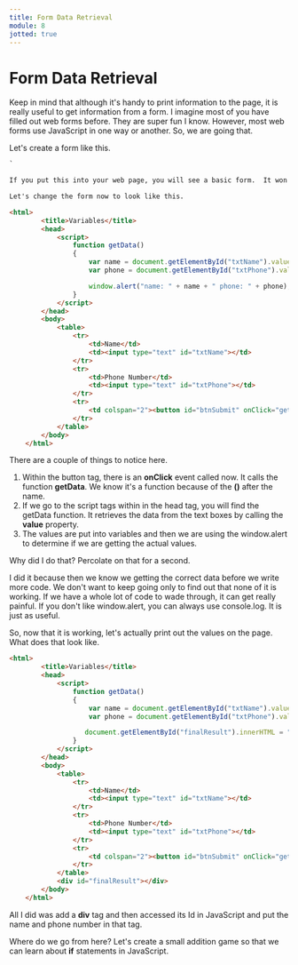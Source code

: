 ```yaml
---
title: Form Data Retrieval
module: 8
jotted: true
---
```


# Form Data Retrieval

Keep in mind that although it's handy to print information to the page, it is really useful to get information from a form.  I imagine most of you have filled out web forms before.  They are super fun I know.  However, most web forms use JavaScript in one way or another. So, we are going that.

Let's create a form like this.

```html
`

If you put this into your web page, you will see a basic form.  It won't be fancy (there is no styling as you know).  So, how do we make it function?

Let's change the form now to look like this.

<html>
        <title>Variables</title>
        <head>
            <script>
                function getData()
                {
                    var name = document.getElementById("txtName").value;
                    var phone = document.getElementById("txtPhone").value;

                    window.alert("name: " + name + " phone: " + phone);
                }
            </script>
        </head>
        <body>
            <table>
                <tr>
                    <td>Name</td>
                    <td><input type="text" id="txtName"></td>
                </tr>
                <tr>
                    <td>Phone Number</td>
                    <td><input type="text" id="txtPhone"></td>
                </tr>
                <tr>
                    <td colspan="2"><button id="btnSubmit" onClick="getData();"></td>
                </tr>
            </table>
        </body>
    </html>
```

There are a couple of things to notice here.

1. Within the button tag, there is an **onClick** event called now.  It calls the function **getData**.  We know it's a function because of the **()** after the name.
2. If we go to the script tags within in the head tag, you will find the getData function.  It retrieves the data from the text boxes by calling the **value** property.
3. The values are put into variables and then we are using the window.alert to determine if we are getting the actual values.

Why did I do that?  Percolate on that for a second.

I did it because then we know we getting the correct data before we write more code.  We don't want to keep going only to find out that none of it is working.  If we have a whole lot of code to wade through, it can get really painful.  If you don't like window.alert, you can always use console.log.  It is just as useful.

So, now that it is working, let's actually print out the values on the page.  What does that look like.

```html
<html>
        <title>Variables</title>
        <head>
            <script>
                function getData()
                {
                    var name = document.getElementById("txtName").value;
                    var phone = document.getElementById("txtPhone").value;

                   document.getElementById("finalResult").innerHTML = "name: " + name + " phone: " + phone;
                }
            </script>
        </head>
        <body>
            <table>
                <tr>
                    <td>Name</td>
                    <td><input type="text" id="txtName"></td>
                </tr>
                <tr>
                    <td>Phone Number</td>
                    <td><input type="text" id="txtPhone"></td>
                </tr>
                <tr>
                    <td colspan="2"><button id="btnSubmit" onClick="getData();"></td>
                </tr>
            </table>
            <div id="finalResult"></div>
        </body>
    </html>
```

All I did was add a **div** tag and then accessed its Id in JavaScript and put the name and phone number in that tag.  

Where do we go from here?  Let's create a small addition game so that we can learn about **if** statements in JavaScript.